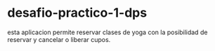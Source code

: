 # desafio-practico-1-dps

esta aplicacion permite reservar clases de yoga con la posibilidad de reservar y cancelar o liberar cupos.
